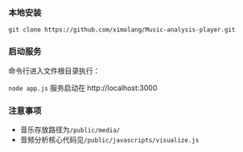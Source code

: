 ### 本地安装

`git clone https://github.com/ximolang/Music-analysis-player.git`

### 启动服务

命令行进入文件根目录执行：

`node app.js` 服务启动在 http://localhost:3000

### 注意事项

+ 音乐存放路径为`/public/media/`
+ 音频分析核心代码见`/public/javascripts/visualize.js`
